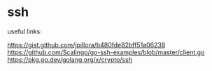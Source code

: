 # ssh

useful links:

https://gist.github.com/jpillora/b480fde82bff51a06238
https://github.com/Scalingo/go-ssh-examples/blob/master/client.go
https://pkg.go.dev/golang.org/x/crypto/ssh
